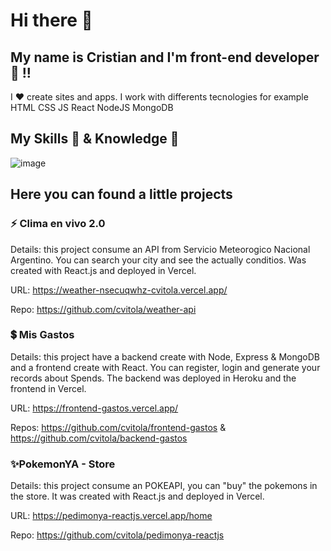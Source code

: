 # Hi there 👋
## My name is Cristian and I'm front-end developer :rocket: !!

I :hearts: create sites and apps.
I work with differents tecnologies for example HTML CSS JS React NodeJS MongoDB
## My Skills :hammer: & Knowledge :construction_worker:
![image](https://user-images.githubusercontent.com/52256017/187055119-74dadbbf-5fed-446e-96b2-fcbc04ff9502.png)

## Here you can found a little projects

### ⚡ Clima en vivo 2.0

Details: this project consume an API from Servicio Meteorogico Nacional Argentino. You can search your city and see the actually conditios. Was created with React.js and deployed in Vercel.

URL: https://weather-nsecuqwhz-cvitola.vercel.app/

Repo: https://github.com/cvitola/weather-api

### 💲 Mis Gastos

Details: this project have a backend create with Node, Express & MongoDB and a frontend create with React. You can register, login and generate your records about Spends. The backend was deployed in Heroku and the frontend in Vercel.

URL: https://frontend-gastos.vercel.app/

Repos: https://github.com/cvitola/frontend-gastos & https://github.com/cvitola/backend-gastos

### ✨PokemonYA - Store

Details: this project consume an POKEAPI, you can "buy" the pokemons in the store. It was created with React.js and deployed in Vercel.

URL: https://pedimonya-reactjs.vercel.app/home

Repo: https://github.com/cvitola/pedimonya-reactjs


<!--
**cvitola/cvitola** is a ✨ _special_ ✨ repository because its `README.md` (this file) appears on your GitHub profile.

Here are some ideas to get you started:

- 🔭 I’m currently working on ...
- 🌱 I’m currently learning ...
- 👯 I’m looking to collaborate on ...
- 🤔 I’m looking for help with ...
- 💬 Ask me about ...
- 📫 How to reach me: ...
- 😄 Pronouns: ...
- ⚡ Fun fact: ...
-->
